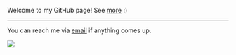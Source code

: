 Welcome to my GitHub page! See [more](https://yao-mxu.github.io) :)

---

<!-- [![Top Langs](https://github-readme-stats.vercel.app/api/top-langs/?username=yx1441&layout=compact)](https://github.com/anuraghazra/github-readme-stats)-->

You can reach me via [email](mailto:yao.xu@nyu.edu?subject=GitHub) if anything comes up.

![](https://komarev.com/ghpvc/?username=yao-mxu)
